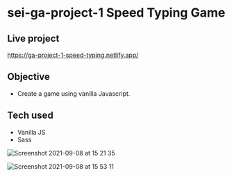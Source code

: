 # sei-ga-project-1 Speed Typing Game

## Live project
  https://ga-project-1-speed-typing.netlify.app/

## Objective
  - Create a game using vanilla Javascript.
  
## Tech used
  - Vanilla JS
  - Sass

![Screenshot 2021-09-08 at 15 21 35](https://user-images.githubusercontent.com/83312425/132527311-bb9943e3-3fe0-4be1-ad59-1c815e36f0cf.png)


![Screenshot 2021-09-08 at 15 53 11](https://user-images.githubusercontent.com/83312425/132533001-191c1fc8-0c79-4266-9186-c81a60e835c1.png)


